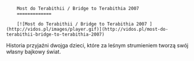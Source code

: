 
        Most do Terabithii / Bridge to Terabithia 2007 
        =============
        
        [![Most do Terabithii / Bridge to Terabithia 2007 ](http://vidos.pl/images/player.gif)](http://vidos.pl/most-do-terabithii-bridge-to-terabithia-2007)
        
        
 Historia przyjaźni dwojga dzieci, które za leśnym strumieniem tworzą swój własny bajkowy świat.
    